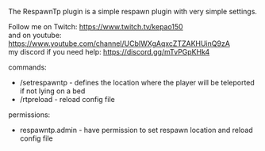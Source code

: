 The RespawnTp plugin is a simple respawn plugin with very simple settings.

Follow me on Twitch: https://www.twitch.tv/kepao150  
and on youtube: https://www.youtube.com/channel/UCbIWXgAqxcZTZAKHUinQ9zA  
my discord if you need help: https://discord.gg/mTvPGpKHk4 

commands:
- /setrespawntp - defines the location where the player will be teleported if not lying on a bed
- /rtpreload - reload config file

permissions:
- respawntp.admin - have permission to set respawn location and reload config file
